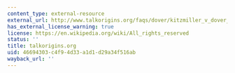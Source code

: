 ```yaml
---
content_type: external-resource
external_url: http://www.talkorigins.org/faqs/dover/kitzmiller_v_dover_decision.html
has_external_license_warning: true
license: https://en.wikipedia.org/wiki/All_rights_reserved
status: ''
title: talkorigins.org
uid: 46694303-c4f9-4d33-a1d1-d29a34f516ab
wayback_url: ''
---
```


